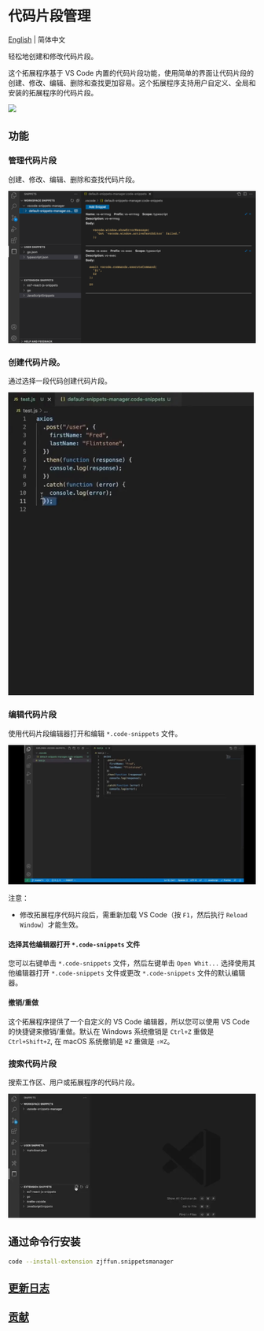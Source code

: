 # 代码片段管理

[English](./README.md) | 简体中文

轻松地创建和修改代码片段。

这个拓展程序基于 VS Code 内置的代码片段功能，使用简单的界面让代码片段的创建、修改、编辑、删除和查找更加容易。这个拓展程序支持用户自定义、全局和安装的拓展程序的代码片段。

[![](https://bb-embed.herokuapp.com/embed?v=BV1jS4y1w7SW)](https://player.bilibili.com/player.html?aid=683633468&bvid=BV1jS4y1w7SW&cid=711074429&page=1)

## 功能

### 管理代码片段

创建、修改、编辑、删除和查找代码片段。

![manager](images/manager.png)

### 创建代码片段。

通过选择一段代码创建代码片段。

<img src="images/create1.webp" width="500px">

### 编辑代码片段

使用代码片段编辑器打开和编辑 `*.code-snippets` 文件。

![edit](images/edit.webp)

注意：

- 修改拓展程序代码片段后，需重新加载 VS Code（按 `F1`，然后执行 `Reload Window`）才能生效。

#### 选择其他编辑器打开 `*.code-snippets` 文件

您可以右键单击 `*.code-snippets` 文件，然后左键单击 `Open Whit...` 选择使用其他编辑器打开 `*.code-snippets` 文件或更改 `*.code-snippets` 文件的默认编辑器。

#### 撤销/重做

这个拓展程序提供了一个自定义的 VS Code 编辑器，所以您可以使用 VS Code 的快捷键来撤销/重做。默认在 Windows 系统撤销是 `Ctrl+Z` 重做是 `Ctrl+Shift+Z`, 在 macOS 系统撤销是 `⌘Z` 重做是 `⇧⌘Z`。

### 搜索代码片段

搜索工作区、用户或拓展程序的代码片段。

![search](images/search.webp)

## 通过命令行安装

```bash
code --install-extension zjffun.snippetsmanager
```

## [更新日志](./CHANGELOG.md)

## [贡献](./CONTRIBUTING.md)
